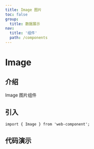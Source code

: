 ```yaml
---
title: Image 图片
toc: false
group:
  title: 数据展示
nav:
  title: '组件'
  path: /components
---
```


# Image

## 介绍

Image 图片组件

## 引入

```shell
import { Image } from 'web-component';
```

<API></API>

## 代码演示

<code src="./demos/demo.tsx"></code>
